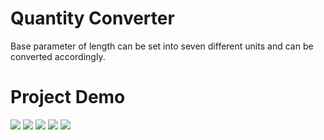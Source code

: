 # Quantity Converter
Base parameter of length can be set into seven different units and can be converted accordingly.

# Project Demo
![](https://github.com/SanzidaMojibLuna/Quantity-Converter/blob/main/Screenshot_2018-08-15-22-37-40-434_com.example.tcc.converter.png?raw=true)
![](https://github.com/SanzidaMojibLuna/Quantity-Converter/blob/main/Screenshot_2018-08-15-22-37-52-640_com.example.tcc.converter.png?raw=true)
![](https://github.com/SanzidaMojibLuna/Quantity-Converter/blob/main/Screenshot_2018-08-15-22-37-57-430_com.example.tcc.converter.png?raw=true)
![](https://github.com/SanzidaMojibLuna/Quantity-Converter/blob/main/Screenshot_2018-08-15-22-38-11-604_com.example.tcc.converter.png?raw=true)
![](https://github.com/SanzidaMojibLuna/Quantity-Converter/blob/main/Screenshot_2018-08-15-22-38-29-956_com.example.tcc.converter.png?raw=true)

